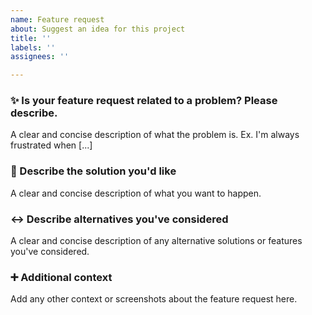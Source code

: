 ```yaml
---
name: Feature request
about: Suggest an idea for this project
title: ''
labels: ''
assignees: ''

---
```


### ✨ Is your feature request related to a problem? Please describe.
A clear and concise description of what the problem is. Ex. I'm always frustrated when [...]

### 🚀 Describe the solution you'd like
A clear and concise description of what you want to happen.

### ↔️ Describe alternatives you've considered
A clear and concise description of any alternative solutions or features you've considered.

### ➕ Additional context
Add any other context or screenshots about the feature request here.
